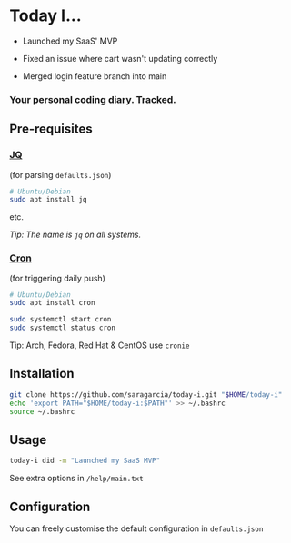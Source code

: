 # Today I...

- Launched my SaaS' MVP

- Fixed an issue where cart wasn't updating correctly

- Merged login feature branch into main

### Your personal coding diary. Tracked.

## Pre-requisites

### [JQ](https://jqlang.org/)
(for parsing `defaults.json`)

```sh
# Ubuntu/Debian
sudo apt install jq
```

etc.

*Tip: The name is `jq` on all systems.*

### [Cron](https://en.wikipedia.org/wiki/Cron)
(for triggering daily push)

```sh
# Ubuntu/Debian
sudo apt install cron

sudo systemctl start cron
sudo systemctl status cron
```

Tip: Arch, Fedora, Red Hat & CentOS use `cronie`

## Installation

```sh
git clone https://github.com/saragarcia/today-i.git "$HOME/today-i"
echo 'export PATH="$HOME/today-i:$PATH"' >> ~/.bashrc
source ~/.bashrc
```

## Usage

```sh
today-i did -m "Launched my SaaS MVP"
```
See extra options in `/help/main.txt`

## Configuration

You can freely customise the default configuration in `defaults.json`